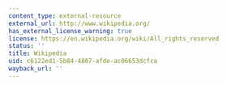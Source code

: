 ```yaml
---
content_type: external-resource
external_url: http://www.wikipedia.org/
has_external_license_warning: true
license: https://en.wikipedia.org/wiki/All_rights_reserved
status: ''
title: Wikipedia
uid: c6122ed1-5b84-4807-afde-ac06653dcfca
wayback_url: ''
---
```

